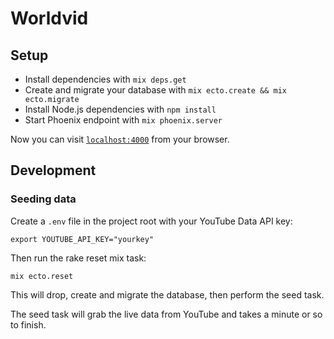# Worldvid

## Setup

  * Install dependencies with `mix deps.get`
  * Create and migrate your database with `mix ecto.create && mix ecto.migrate`
  * Install Node.js dependencies with `npm install`
  * Start Phoenix endpoint with `mix phoenix.server`

Now you can visit [`localhost:4000`](http://localhost:4000) from your browser.

## Development

### Seeding data

Create a `.env` file in the project root with your YouTube Data API key:

```
export YOUTUBE_API_KEY="yourkey"
```

Then run the rake reset mix task:

```
mix ecto.reset
```

This will drop, create and migrate the database, then perform the seed task.

The seed task will grab the live data from YouTube and takes a minute or so to finish.
